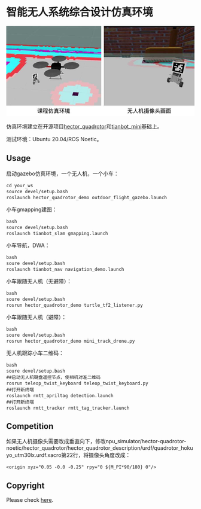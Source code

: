 # 智能无人系统综合设计仿真环境

![sim.jpg](sim.jpg)

仿真环境建立在开源项目[hector_quadrotor](https://github.com/RAFALAMAO/hector-quadrotor-noetic)和[tianbot_mini](https://github.com/tianbot/tianbot_mini)基础上。

测试环境：Ubuntu 20.04/ROS Noetic。

## Usage

启动gazebo仿真环境，一个无人机，一个小车：

```
cd your_ws
source devel/setup.bash
roslaunch hector_quadrotor_demo outdoor_flight_gazebo.launch
```

小车gmapping建图：

```
bash
source devel/setup.bash
roslaunch tianbot_slam gmapping.launch
```

小车导航，DWA：

```
bash
soure devel/setup.bash
roslaunch tianbot_nav navigation_demo.launch
```

小车跟随无人机（无避障）：

```
bash
soure devel/setup.bash
rosrun hector_quadrotor_demo turtle_tf2_listener.py
```

小车跟随无人机（避障）：

```
bash
soure devel/setup.bash
rosrun hector_quadrotor_demo mini_track_drone.py
```

无人机跟踪小车二维码：

```
bash
soure devel/setup.bash
##启动无人机键盘遥控节点，使相机对准二维码
rosrun teleop_twist_keyboard teleop_twist_keyboard.py
##打开新终端
roslaunch rmtt_apriltag detection.launch
##打开新终端
roslaunch rmtt_tracker rmtt_tag_tracker.launch
```
## Competition

如果无人机摄像头需要改成垂直向下，修改npu_simulator/hector-quadrotor-noetic/hector_quadrotor/hector_quadrotor_description/urdf/quadrotor_hokuyo_utm30lx.urdf.xacro第22行，将摄像头角度改成：
```
<origin xyz="0.05 -0.0 -0.25" rpy="0 ${M_PI*90/180} 0"/>
```

## Copyright

Please check [here](LICENSE.txt).
